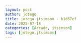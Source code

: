 ```yaml
---
layout: post
author: jotego
title: jotego.jtsimson - b1d67ef
date: 2025-07-18
categories: [Arcade, jtsimson]
tags: [jotego.jtsimson]
---
```


